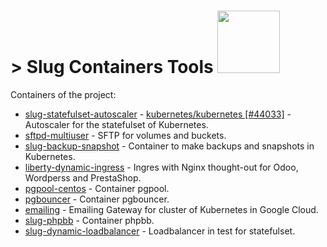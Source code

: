 # > Slug Containers Tools <img src="https://raw.githubusercontent.com/tedezed/slug-containers/master/docs/img/slug.png" width="100">

Containers of the project:

* [slug-statefulset-autoscaler](https://github.com/Tedezed/slug-containers/tree/master/statefulset_autoscaler) - [kubernetes/kubernetes [#44033]](https://github.com/kubernetes/kubernetes/issues/44033) - Autoscaler for the statefulset of Kubernetes.
* [sftpd-multiuser](https://github.com/Tedezed/slug-containers/tree/master/sftp-share) - SFTP for volumes and buckets.
* [slug-backup-snapshot](https://github.com/Tedezed/slug-containers/tree/master/backup-db-cron) - Container to make backups and snapshots in Kubernetes.
* [liberty-dynamic-ingress](https://github.com/Tedezed/slug-containers/tree/master/liberty) - Ingres with Nginx thought-out for Odoo, Wordperss and PrestaShop.
* [pgpool-centos](https://github.com/Tedezed/slug-containers/tree/master/pgpool) - Container pgpool.
* [pgbouncer](https://github.com/Tedezed/slug-containers/tree/master/pgbouncer) - Container pgbouncer.
* [emailing](https://github.com/Tedezed/slug-containers/tree/master/emailing) - Emailing Gateway for cluster of Kubernetes in Google Cloud.
* [slug-phpbb](https://github.com/Tedezed/slug-containers/tree/master/phpbb) - Container phpbb.
* [slug-dynamic-loadbalancer](https://github.com/Tedezed/slug-containers/tree/master/dynamic_loadbalancer) - Loadbalancer in test for statefulset.
